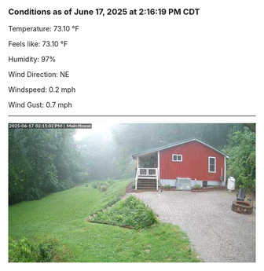 ### Conditions as of June 17, 2025 at 2:16:19 PM CDT 

Temperature: 73.10 &deg;F

Feels like: 73.10 &deg;F

Humidity: 97%

Wind Direction: NE

Windspeed: 0.2 mph

Wind Gust: 0.7 mph

---

<img src="./images/latest.jpeg"/>

